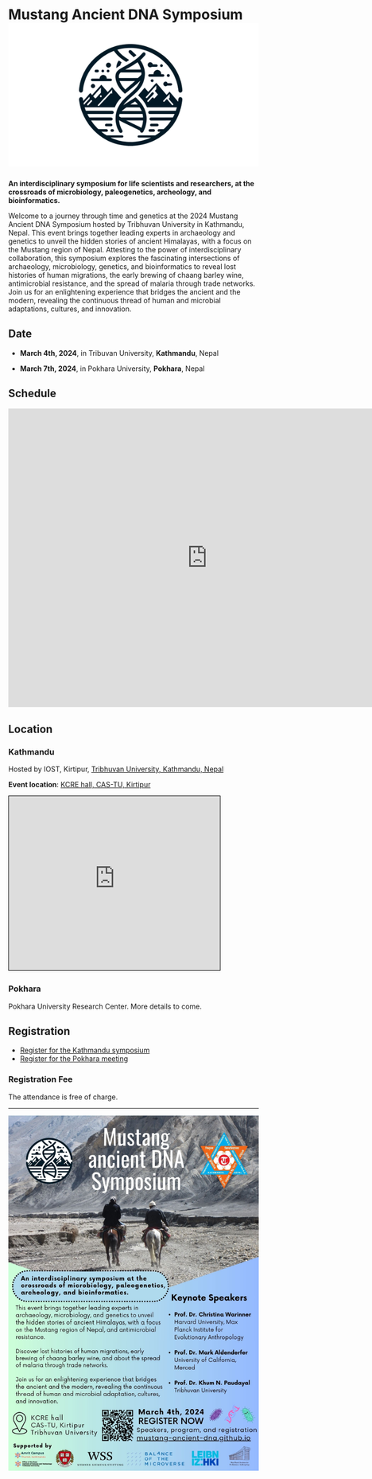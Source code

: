 # Mustang Ancient DNA Symposium ![](_media/mustang_microbes_logo_small.png ':size=100')

**An interdisciplinary symposium for life scientists and researchers, at the crossroads of microbiology, paleogenetics, archeology, and bioinformatics.**

Welcome to a journey through time and genetics at the 2024 Mustang Ancient DNA Symposium hosted by Tribhuvan University in Kathmandu, Nepal. This event brings together leading experts in archaeology and genetics to unveil the hidden stories of ancient Himalayas, with a focus on the Mustang region of Nepal. Attesting to the power of interdisciplinary collaboration, this symposium explores the fascinating intersections of archaeology, microbiology, genetics, and bioinformatics to reveal lost histories of human migrations, the early brewing of chaang barley wine, antimicrobial resistance, and the spread of malaria through trade networks. Join us for an enlightening experience that bridges the ancient and the modern, revealing the continuous thread of human and microbial adaptations, cultures, and innovation.

## Date

- **March 4th, 2024**, in Tribuvan University, **Kathmandu**, Nepal

- **March 7th, 2024**, in Pokhara University, **Pokhara**, Nepal

## Schedule

<iframe src="https://calendar.google.com/calendar/embed?height=600&wkst=2&bgcolor=%23ffffff&ctz=Asia%2FKathmandu&showNav=0&mode=AGENDA&dates=20240304/20240304&showTitle=0&showCalendars=0&showPrint=0&src=ODlmZTgzM2FjNmU4YzE2MTZkNjI1YWRiNTUxOTdkOWJkMTAyNWZlNzQzNjc4NDdiOGIwMmFhNjYyNTA4ZjI2YkBncm91cC5jYWxlbmRhci5nb29nbGUuY29t&color=%23EF6C00" style="border-width:0" width="800" height="600" frameborder="0" scrolling="no"></iframe>

## Location

### Kathmandu

Hosted by IOST, Kirtipur, [Tribhuvan University, Kathmandu, Nepal](https://tu.edu.np/)  

**Event location**:  [KCRE hall, CAS-TU, Kirtipur](https://maps.app.goo.gl/usaxJZnKkvpEn2qT8)

<!-- <iframe width="425" height="350" src="https://www.openstreetmap.org/export/embed.html?bbox=85.27793884277345%2C27.674502068234272%2C85.29596328735353%2C27.68793630867814&amp;layer=mapnik" style="border: 1px solid black"></iframe> -->

<iframe width="425" height="350" src="https://www.openstreetmap.org/export/embed.html?bbox=85.28175294399261%2C27.68393423695017%2C85.28529345989229%2C27.68604098379294&amp;layer=mapnik&amp;marker=27.68498880302071%2C85.28352320194244" style="border: 1px solid black"></iframe>

### Pokhara

Pokhara University Research Center. More details to come.

## Registration

- [Register for the Kathmandu symposium](kathmandu "Kathmandu")
- [Register for the Pokhara meeting](pokhara "Pokhara")

### Registration Fee

The attendance is free of charge.

---


![](_media/flyer/mustang_symposium_flyer.jpg)
